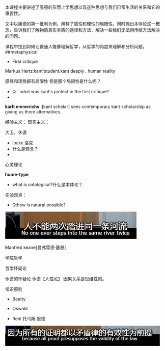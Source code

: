 
本课程主要讲述了康德的形而上学思想以及这种思想与我们日常生活的关系和它的重要性。

文中以康德的第一批判为例，阐释了感性和理性的局限性。同时抛出本体论这一概念，告诉我们了解物质真实本质的途径和方法，解决一些我们无法用传统方法解决的问题。

课程中提到如何让普通人能够理解哲学，从哲学的角度来理解和分析问题。
##metaphysical 
- First critique 


Markus Hertz:kant'student.kant  deeply .
human reality 

感性和理性都有局限性
但是那个局限性是什么呢？

- Q：what was kant's protect in the first critique?
- 

**karlt emmerichs** :[kant scholar] sees contemporary kant scholarship as giving us three alternatives.

经验主义：
现实主义：

大卫，休谟
- locke 洛克
 -  什么是观念？
 - 
心灵理论


**hume-type**

- what is ontological?什么是本体论？

先验观点：

- Q:how is natural possible?

![](./_image/2017-03-23-23-59-42.jpg)


Manfred keane[曼弗雷德·基恩]

学院哲学


哲学怀疑论

休谟的怀疑论 
休谟【人性论】
因果关系是思维性的。

常识原则

- Beatty

- Oswald

- Reid 托马斯.里德



![](./_image/2017-03-24-00-13-21.jpg)































